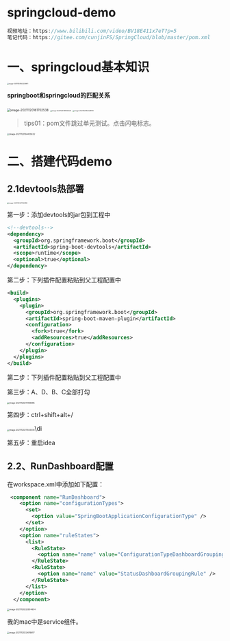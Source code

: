 # springcloud-demo

```java
视频地址：https://www.bilibili.com/video/BV18E411x7eT?p=5
笔记代码：https://gitee.com/cunjinFS/SpringCloud/blob/master/pom.xml
```

# 一、springcloud基本知识

<img src="/Users/weiliang/IdeaProjects/springcloudalibaba-demo/README.assets/image-20211120162220981.png" alt="image-20211120162220981" style="zoom:25%;" />

**springboot和springcloud的匹配关系**

<img src="/Users/weiliang/IdeaProjects/springcloudalibaba-demo/README.assets/image-20211120161702538.png" alt="image-20211120161702538" style="zoom:50%;" />

<img src="/Users/weiliang/IdeaProjects/springcloudalibaba-demo/README.assets/image-20211120161956030.png" alt="image-20211120161956030" style="zoom: 25%;" />

<img src="/Users/weiliang/IdeaProjects/springcloudalibaba-demo/README.assets/image-20211120162028190.png" alt="image-20211120162028190" style="zoom:25%;" />



> tips01：pom文件跳过单元测试。点击闪电标志。

<img src="/Users/weiliang/IdeaProjects/springcloudalibaba-demo/README.assets/image-20211120164455632.png" alt="image-20211120164455632" style="zoom:33%;" />



# 二、搭建代码demo

## 2.1devtools热部署

<img src="/Users/weiliang/IdeaProjects/springcloudalibaba-demo/README.assets/image-20211120211142186.png" alt="image-20211120211142186" style="zoom:25%;" />

第一步：添加devtools的jar包到工程中

```xml
<!--devtools-->
<dependency>
  <groupId>org.springframework.boot</groupId>
  <artifactId>spring-boot-devtools</artifactId>
  <scope>runtime</scope>
  <optional>true</optional>
</dependency>
```

第二步：下列插件配置粘贴到父工程配置中

```xml
<build>
  <plugins>
    <plugin>
      <groupId>org.springframework.boot</groupId>
      <artifactId>spring-boot-maven-plugin</artifactId>
      <configuration>
        <fork>true</fork>
        <addResources>true</addResources>
      </configuration>
    </plugin>
  </plugins>
</build>
```

第二步：下列插件配置粘贴到父工程配置中

第三步：A、D、B、C全部打勾

<img src="/Users/weiliang/IdeaProjects/springcloudalibaba-demo/README.assets/image-20211120211408985.png" alt="image-20211120211408985" style="zoom:33%;" />

第四步：ctrl+shift+alt+/

<img src="/Users/weiliang/IdeaProjects/springcloudalibaba-demo/README.assets/image-20211120211550300.png" alt="image-20211120211550300" style="zoom:33%;" />\di

第五步：重启idea

## 2.2、RunDashboard配置

在workspace.xml中添加如下配置：

```xml
 <component name="RunDashboard">
    <option name="configurationTypes">
      <set>
        <option value="SpringBootApplicationConfigurationType" />
      </set>
    </option>
    <option name="ruleStates">
      <list>
        <RuleState>
          <option name="name" value="ConfigurationTypeDashboardGroupingRule" />
        </RuleState>
        <RuleState>
          <option name="name" value="StatusDashboardGroupingRule" />
        </RuleState>
      </list>
    </option>
  </component>
```

<img src="/Users/weiliang/IdeaProjects/springcloudalibaba-demo/README.assets/image-20211120223504604.png" alt="image-20211120223504604" style="zoom:33%;" />

我的mac中是service组件。

<img src="/Users/weiliang/IdeaProjects/springcloudalibaba-demo/README.assets/image-20211120224919817.png" alt="image-20211120224919817" style="zoom:33%;" />
